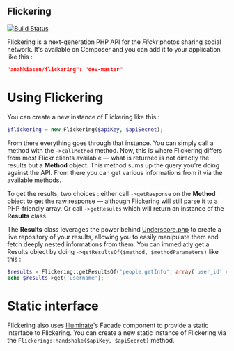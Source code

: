 Flickering
----------

[![Build Status](https://next.travis-ci.org/Anahkiasen/flickering.png?branch=master)](https://next.travis-ci.org/Anahkiasen/flickering)

Flickering is a next-generation PHP API for the _Flickr_ photos sharing social network. It's available on Composer and you can add it to your application like this :

```json
"anahkiasen/flickering": "dev-master"
```

Using Flickering
================

You can create a new instance of Flickering like this :

```php
$flickering = new Flickering($apiKey, $apiSecret);
```

From there everything goes through that instance. You can simply call a method with the `->callMethod` method. Now, this is where Flickering differs from most Flickr clients available — what is returned is not directly the results but a **Method** object. This method sums up the query you're doing against the API. From there you can get various informations from it via the available methods.

To get the results, two choices : either call `->getResponse` on the **Method** object to get the raw response — although Flickering will still parse it to a PHP-friendly array. Or call `->getResults` which will return an instance of the **Results** class.

The **Results** class leverages the power behind [Underscore.php][] to create a live repository of your results, allowing you to easily manipulate them and fetch deeply nested informations from them.
You can immediatly get a Results object by doing `->getResultsOf($method, $methodParameters)` like this :

```php
$results = Flickering::getResultsOf('people.getInfo', array('user_id' => 'USERID'));
echo $results->get('username');
```

Static interface
================

Flickering also uses [Illuminate][]'s Facade component to provide a static interface to Flickering. You can create a new static instance of Flickering via the `Flickering::handshake($apiKey, $apiSecret)` method.

[Underscore.php]: http://anahkiasen.github.com/underscore-php
[Illuminate]: https://github.com/illuminate/support